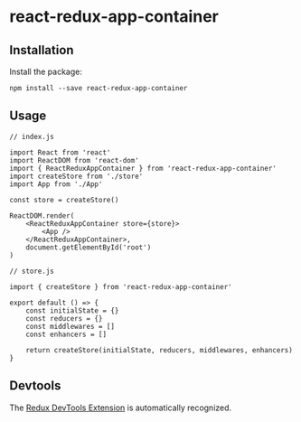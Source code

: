 react-redux-app-container
=========================

## Installation

Install the package:
```
npm install --save react-redux-app-container
```

## Usage

```
// index.js

import React from 'react'
import ReactDOM from 'react-dom'
import { ReactReduxAppContainer } from 'react-redux-app-container'
import createStore from './store'
import App from './App'

const store = createStore()

ReactDOM.render(
    <ReactReduxAppContainer store={store}>
        <App />
    </ReactReduxAppContainer>,
    document.getElementById('root')
)
```

```
// store.js

import { createStore } from 'react-redux-app-container'

export default () => {
    const initialState = {}
    const reducers = {}
    const middlewares = []
    const enhancers = []

    return createStore(initialState, reducers, middlewares, enhancers)
}
```

## Devtools

The [Redux DevTools Extension](https://github.com/zalmoxisus/redux-devtools-extension) is automatically recognized.
